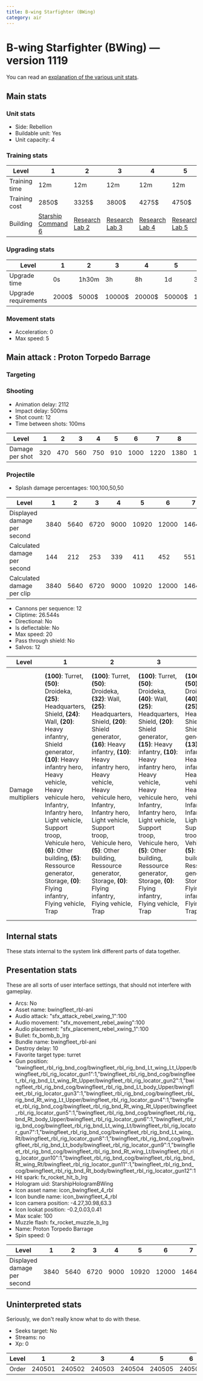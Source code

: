 ```yaml
---
title: B-wing Starfighter (BWing)
category: air
---
```


# B-wing Starfighter (BWing) — version 1119

You can read an [explanation  of the various unit stats](unitexplained.md).

## Main stats

### Unit stats

  * Side: Rebellion
  * Buildable unit: Yes
  * Unit capacity: 4

### Training stats

|Level        |1                                           |2                                     |3                                     |4                                     |5                                     |6                                     |7                                     |8                                     |9                                     |10                                     |
|-------------|--------------------------------------------|--------------------------------------|--------------------------------------|--------------------------------------|--------------------------------------|--------------------------------------|--------------------------------------|--------------------------------------|--------------------------------------|---------------------------------------|
|Training time|12m                                         |12m                                   |12m                                   |12m                                   |12m                                   |16m                                   |16m                                   |20m                                   |20m                                   |24m                                    |
|Training cost|2850$                                       |3325$                                 |3800$                                 |4275$                                 |4750$                                 |5225$                                 |5700$                                 |6175$                                 |6650$                                 |7125$                                  |
|Building     |[Starship Command 6](rebelFleetCommand.html)|[Research Lab 2](rebelOffenseLab.html)|[Research Lab 3](rebelOffenseLab.html)|[Research Lab 4](rebelOffenseLab.html)|[Research Lab 5](rebelOffenseLab.html)|[Research Lab 6](rebelOffenseLab.html)|[Research Lab 7](rebelOffenseLab.html)|[Research Lab 8](rebelOffenseLab.html)|[Research Lab 9](rebelOffenseLab.html)|[Research Lab 10](rebelOffenseLab.html)|


### Upgrading stats

|Level               |1    |2    |3     |4     |5     |6      |7      |8      |9       |10      |
|--------------------|-----|-----|------|------|------|-------|-------|-------|--------|--------|
|Upgrade time        |0s   |1h30m|3h    |8h    |1d    |3d     |5d     |1w     |1w3d    |2w      |
|Upgrade requirements|2000$|5000$|10000$|20000$|50000$|135000$|225000$|450000$|1500000$|2500000$|


### Movement stats

  * Acceleration: 0
  * Max speed: 5

## Main attack : Proton Torpedo Barrage

### Targeting


### Shooting

  * Animation delay: 2112
  * Impact delay: 500ms
  * Shot count: 12
  * Time between shots: 100ms

|Level          |1  |2  |3  |4  |5  |6   |7   |8   |9   |10  |
|---------------|---|---|---|---|---|----|----|----|----|----|
|Damage per shot|320|470|560|750|910|1000|1220|1380|1530|1690|


### Projectile

  * Splash damage percentages: 100,100,50,50

|Level                       |1   |2   |3   |4   |5    |6    |7    |8    |9    |10   |
|----------------------------|----|----|----|----|-----|-----|-----|-----|-----|-----|
|Displayed damage per second |3840|5640|6720|9000|10920|12000|14640|16560|18360|20280|
|Calculated damage per second|144 |212 |253 |339 |411  |452  |551  |623  |691  |764  |
|Calculated damage per clip  |3840|5640|6720|9000|10920|12000|14640|16560|18360|20280|


  * Cannons per sequence: 12
  * Cliptime: 26.544s
  * Directional: No
  * Is deflectable: No
  * Max speed: 20
  * Pass through shield: No
  * Salvos: 12

|Level             |1                                                                                                                                                                                                                                                                                                                                                                                         |2                                                                                                                                                                                                                                                                                                                                                                                          |3                                                                                                                                                                                                                                                                                                                                                                                          |4                                                                                                                                                                                                                                                                                                                                                                                          |5                                                                                                                                                                                                                                                                                                                                                                                          |6                                                                                                                                                                                                                                                                                                                                                                                          |7                                                                                                                                                                                                                                                                                                                                                                                          |8                                                                                                                                                                                                                                                                                                                                                                                         |9                                                                                                                                                                                                                                                                                                                                                                                         |10                                                                                                                                                                                                                                                                                                                                                                                                  |
|------------------|------------------------------------------------------------------------------------------------------------------------------------------------------------------------------------------------------------------------------------------------------------------------------------------------------------------------------------------------------------------------------------------|-------------------------------------------------------------------------------------------------------------------------------------------------------------------------------------------------------------------------------------------------------------------------------------------------------------------------------------------------------------------------------------------|-------------------------------------------------------------------------------------------------------------------------------------------------------------------------------------------------------------------------------------------------------------------------------------------------------------------------------------------------------------------------------------------|-------------------------------------------------------------------------------------------------------------------------------------------------------------------------------------------------------------------------------------------------------------------------------------------------------------------------------------------------------------------------------------------|-------------------------------------------------------------------------------------------------------------------------------------------------------------------------------------------------------------------------------------------------------------------------------------------------------------------------------------------------------------------------------------------|-------------------------------------------------------------------------------------------------------------------------------------------------------------------------------------------------------------------------------------------------------------------------------------------------------------------------------------------------------------------------------------------|-------------------------------------------------------------------------------------------------------------------------------------------------------------------------------------------------------------------------------------------------------------------------------------------------------------------------------------------------------------------------------------------|------------------------------------------------------------------------------------------------------------------------------------------------------------------------------------------------------------------------------------------------------------------------------------------------------------------------------------------------------------------------------------------|------------------------------------------------------------------------------------------------------------------------------------------------------------------------------------------------------------------------------------------------------------------------------------------------------------------------------------------------------------------------------------------|----------------------------------------------------------------------------------------------------------------------------------------------------------------------------------------------------------------------------------------------------------------------------------------------------------------------------------------------------------------------------------------------------|
|Damage multipliers|**(100)**: Turret, **(50)**: Droideka, **(25)**: Headquarters, Shield, **(24)**: Wall, **(20)**: Heavy infantry, Shield generator, **(10)**: Heavy infantry hero, Heavy vehicle, Heavy vehicule hero, Infantry, Infantry hero, Light vehicle, Support troop, Vehicule hero, **(6)**: Other building, **(5)**: Ressource generator, Storage, **(0)**: Flying infantry, Flying vehicle, Trap|**(100)**: Turret, **(50)**: Droideka, **(32)**: Wall, **(25)**: Headquarters, Shield, **(20)**: Shield generator, **(16)**: Heavy infantry, **(10)**: Heavy infantry hero, Heavy vehicle, Heavy vehicule hero, Infantry, Infantry hero, Light vehicle, Support troop, Vehicule hero, **(5)**: Other building, Ressource generator, Storage, **(0)**: Flying infantry, Flying vehicle, Trap|**(100)**: Turret, **(50)**: Droideka, **(40)**: Wall, **(25)**: Headquarters, Shield, **(20)**: Shield generator, **(15)**: Heavy infantry, **(10)**: Heavy infantry hero, Heavy vehicle, Heavy vehicule hero, Infantry, Infantry hero, Light vehicle, Support troop, Vehicule hero, **(5)**: Other building, Ressource generator, Storage, **(0)**: Flying infantry, Flying vehicle, Trap|**(100)**: Turret, **(50)**: Droideka, **(40)**: Wall, **(25)**: Headquarters, Shield, **(20)**: Shield generator, **(13)**: Heavy infantry, **(10)**: Heavy infantry hero, Heavy vehicle, Heavy vehicule hero, Infantry, Infantry hero, Light vehicle, Support troop, Vehicule hero, **(5)**: Other building, Ressource generator, Storage, **(0)**: Flying infantry, Flying vehicle, Trap|**(100)**: Turret, **(50)**: Droideka, **(42)**: Wall, **(25)**: Headquarters, Shield, **(20)**: Shield generator, **(12)**: Heavy infantry, **(10)**: Heavy infantry hero, Heavy vehicle, Heavy vehicule hero, Infantry, Infantry hero, Light vehicle, Support troop, Vehicule hero, **(5)**: Other building, Ressource generator, Storage, **(0)**: Flying infantry, Flying vehicle, Trap|**(100)**: Turret, **(50)**: Droideka, **(45)**: Wall, **(25)**: Headquarters, Shield, **(20)**: Shield generator, **(12)**: Heavy infantry, **(10)**: Heavy infantry hero, Heavy vehicle, Heavy vehicule hero, Infantry, Infantry hero, Light vehicle, Support troop, Vehicule hero, **(5)**: Other building, Ressource generator, Storage, **(0)**: Flying infantry, Flying vehicle, Trap|**(100)**: Turret, **(50)**: Droideka, **(43)**: Wall, **(25)**: Headquarters, Shield, **(20)**: Shield generator, **(11)**: Heavy infantry, **(10)**: Heavy infantry hero, Heavy vehicle, Heavy vehicule hero, Infantry, Infantry hero, Light vehicle, Support troop, Vehicule hero, **(5)**: Other building, Ressource generator, Storage, **(0)**: Flying infantry, Flying vehicle, Trap|**(100)**: Turret, **(50)**: Droideka, **(44)**: Wall, **(25)**: Headquarters, Shield, **(20)**: Shield generator, **(10)**: Heavy infantry, Heavy infantry hero, Heavy vehicle, Heavy vehicule hero, Infantry, Infantry hero, Light vehicle, Support troop, Vehicule hero, **(5)**: Ressource generator, Storage, **(4)**: Other building, **(0)**: Flying infantry, Flying vehicle, Trap|**(100)**: Turret, **(50)**: Droideka, **(44)**: Wall, **(25)**: Headquarters, Shield, **(20)**: Shield generator, **(10)**: Heavy infantry, Heavy infantry hero, Heavy vehicle, Heavy vehicule hero, Infantry, Infantry hero, Light vehicle, Support troop, Vehicule hero, **(5)**: Ressource generator, Storage, **(3)**: Other building, **(0)**: Flying infantry, Flying vehicle, Trap|**(100)**: Turret, **(50)**: Droideka, **(45)**: Wall, **(25)**: Headquarters, Shield, **(20)**: Shield generator, **(11)**: Heavy infantry, **(10)**: Heavy infantry hero, Heavy vehicle, Heavy vehicule hero, Infantry, Infantry hero, Light vehicle, Support troop, Vehicule hero, **(5)**: Ressource generator, Storage, **(3)**: Other building, **(0)**: Flying infantry, Flying vehicle, Trap|


## Internal stats

These stats internal to the system link different parts of data together.


## Presentation stats

These are all sorts of user interface settings, that should not interfere with gameplay.

  * Arcs: No
  * Asset name: bwingfleet_rbl-ani
  * Audio attack: "sfx_attack_rebel_xwing_1":100
  * Audio movement: "sfx_movement_rebel_awing":100
  * Audio placement: "sfx_placement_rebel_xwing_1":100
  * Bullet: fx_bomb_b_lrg
  * Bundle name: bwingfleet_rbl-ani
  * Destroy delay: 10
  * Favorite target type: turret
  * Gun position: "bwingfleet_rbl_rig_bnd_cog/bwingfleet_rbl_rig_bnd_Lt_wing_Lt_Upper/bwingfleet_rbl_rig_locator_gun1":1,"bwingfleet_rbl_rig_bnd_cog/bwingfleet_rbl_rig_bnd_Lt_wing_Rt_Upper/bwingfleet_rbl_rig_locator_gun2":1,"bwingfleet_rbl_rig_bnd_cog/bwingfleet_rbl_rig_bnd_Lt_body_Upper/bwingfleet_rbl_rig_locator_gun3":1,"bwingfleet_rbl_rig_bnd_cog/bwingfleet_rbl_rig_bnd_Rt_wing_Lt_Upper/bwingfleet_rbl_rig_locator_gun4":1,"bwingfleet_rbl_rig_bnd_cog/bwingfleet_rbl_rig_bnd_Rt_wing_Rt_Upper/bwingfleet_rbl_rig_locator_gun5":1,"bwingfleet_rbl_rig_bnd_cog/bwingfleet_rbl_rig_bnd_Rt_body_Upper/bwingfleet_rbl_rig_locator_gun6":1,"bwingfleet_rbl_rig_bnd_cog/bwingfleet_rbl_rig_bnd_Lt_wing_Lt/bwingfleet_rbl_rig_locator_gun7":1,"bwingfleet_rbl_rig_bnd_cog/bwingfleet_rbl_rig_bnd_Lt_wing_Rt/bwingfleet_rbl_rig_locator_gun8":1,"bwingfleet_rbl_rig_bnd_cog/bwingfleet_rbl_rig_bnd_Lt_body/bwingfleet_rbl_rig_locator_gun9":1,"bwingfleet_rbl_rig_bnd_cog/bwingfleet_rbl_rig_bnd_Rt_wing_Lt/bwingfleet_rbl_rig_locator_gun10":1,"bwingfleet_rbl_rig_bnd_cog/bwingfleet_rbl_rig_bnd_Rt_wing_Rt/bwingfleet_rbl_rig_locator_gun11":1,"bwingfleet_rbl_rig_bnd_cog/bwingfleet_rbl_rig_bnd_Rt_body/bwingfleet_rbl_rig_locator_gun12":1
  * Hit spark: fx_rocket_hit_b_lrg
  * Hologram uid: StarshipHologramBWing
  * Icon asset name: icon_bwingfleet_4_rbl
  * Icon bundle name: icon_bwingfleet_4_rbl
  * Icon camera position: -4.27,30.98,63.3
  * Icon lookat position: -0.2,0.03,0.41
  * Max scale: 100
  * Muzzle flash: fx_rocket_muzzle_b_lrg
  * Name: Proton Torpedo Barrage
  * Spin speed: 0

|Level                      |1   |2   |3   |4   |5    |6    |7    |8    |9    |10   |
|---------------------------|----|----|----|----|-----|-----|-----|-----|-----|-----|
|Displayed damage per second|3840|5640|6720|9000|10920|12000|14640|16560|18360|20280|


## Uninterpreted stats

Seriously, we don't really know what to do with these.

  * Seeks target: No
  * Streams: no
  * Xp: 0

|Level|1     |2     |3     |4     |5     |6     |7     |8     |9     |10    |
|-----|------|------|------|------|------|------|------|------|------|------|
|Order|240501|240502|240503|240504|240505|240506|240507|240508|240509|240510|


